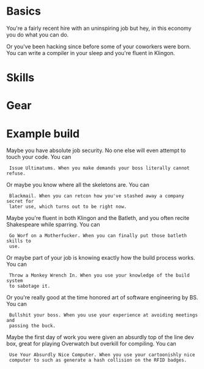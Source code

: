 # Basics

You're a fairly recent hire with an uninspiring job but hey, in this economy you
do what you can do.

Or you've been hacking since before some of your coworkers were born. You can
write a compiler in your sleep and you're fluent in Klingon.

# Skills

# Gear

# Example build

Maybe you have absolute job security. No one else will even attempt to touch
your code. You can

     Issue Ultimatums. When you make demands your boss literally cannot refuse.

Or maybe you know where all the skeletons are. You can

     Blackmail. When you can retcon how you've stashed away a company secret for
     later use, which turns out to be right now.

Maybe you're fluent in both Klingon and the Batleth, and you often recite
Shakespeare while sparring. You can

     Go Worf on a Motherfucker. When you can finally put those batleth skills to
     use.

Or maybe part of your job is knowing exactly how the build process works. You
can

     Throw a Monkey Wrench In. When you use your knowledge of the build system
     to sabotage it.

Or you're really good at the time honored art of software engineering by BS. You
can

     Bullshit your boss. When you use your experience at avoiding meetings and
     passing the buck.

Maybe the first day of work you were given an absurdly top of the line dev box,
great for playing Overwatch but overkill for compiling. You can

     Use Your Absurdly Nice Computer. When you use your cartoonishly nice
     computer to such as generate a hash collision on the RFID badges.
